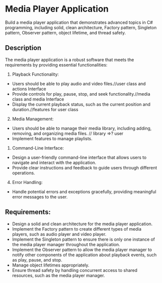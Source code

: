 # Media Player Application

Build a media player application that demonstrates advanced topics in C# programming, including solid, clean architecture, Factory pattern, Singleton pattern, Observer pattern, object lifetime, and thread safety.

## Description

The media player application is a robust software that meets the requirements by providing essential functionalities:

1. Playback Functionality:

- Users should be able to play audio and video files.//user class and actions Interface
- Provide controls for play, pause, stop, and seek functionality.//media class and media Interface
- Display the current playback status, such as the current position and duration.//features for user class 

2. Media Management:

- Users should be able to manage their media library, including adding, removing, and organizing media files. // library =>? user
- Implement features to manage playlists.

1. Command-Line Interface:

- Design a user-friendly command-line interface that allows users to navigate and interact with the application.
- Provide clear instructions and feedback to guide users through different operations.

4. Error Handling:

- Handle potential errors and exceptions gracefully, providing meaningful error messages to the user.

## Requirements:

- Design a solid and clean architecture for the media player application.
- Implement the Factory pattern to create different types of media players, such as audio player and video player.
- Implement the Singleton pattern to ensure there is only one instance of the media player manager throughout the application.
- Implement the Observer pattern to allow the media player manager to notify other components of the application about playback events, such as play, pause, and stop.
- Manage object lifetimes appropriately.
- Ensure thread safety by handling concurrent access to shared resources, such as the media player manager.
